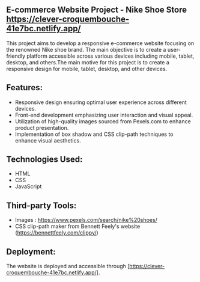 ## E-commerce Website Project - Nike Shoe Store https://clever-croquembouche-41e7bc.netlify.app/

This project aims to develop a responsive e-commerce website focusing on the renowned Nike shoe brand. The main objective is to create a user-friendly platform accessible across various devices including mobile, tablet, desktop, and others.The main motive for this project is to create a responsive design for mobile, tablet, desktop, and other devices.

## Features:
- Responsive design ensuring optimal user experience across different devices.
- Front-end development emphasizing user interaction and visual appeal.
- Utilization of high-quality images sourced from Pexels.com to enhance product presentation.
- Implementation of box shadow and CSS clip-path techniques to enhance visual aesthetics.
  
## Technologies Used:
- HTML
- CSS
- JavaScript

## Third-party Tools:
- Images : https://www.pexels.com/search/nike%20shoes/
- CSS clip-path maker from Bennett Feely's website (https://bennettfeely.com/clippy/)

## Deployment:
The website is deployed and accessible through [https://clever-croquembouche-41e7bc.netlify.app/].
